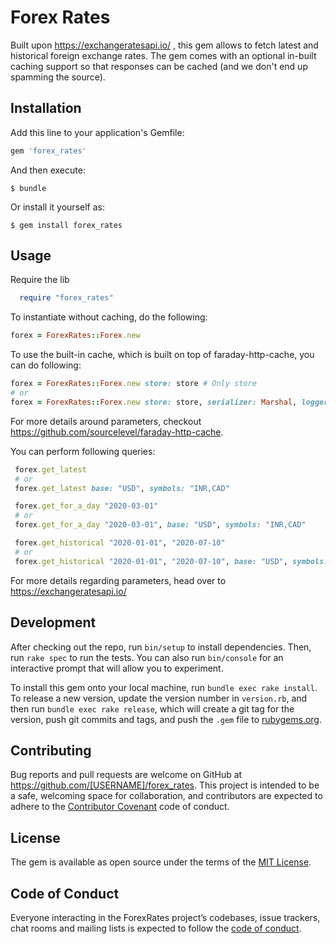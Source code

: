 # Forex Rates

Built upon https://exchangeratesapi.io/ , this gem allows to fetch latest and historical foreign exchange rates. The gem comes with an optional in-built caching support so that responses can be cached (and we don't end up spamming the source).


## Installation

Add this line to your application's Gemfile:

```ruby
gem 'forex_rates'
```

And then execute:

    $ bundle

Or install it yourself as:

    $ gem install forex_rates

## Usage
Require the lib
```ruby
  require "forex_rates"
```

To instantiate without caching, do the following:

```ruby
forex = ForexRates::Forex.new
```
To use the built-in cache, which is built on top of faraday-http-cache, you can do following:

```ruby
forex = ForexRates::Forex.new store: store # Only store
# or
forex = ForexRates::Forex.new store: store, serializer: Marshal, logger: logger  #pass either of store, serializer and/or logger params as you would do in faraday-http-cache
```
For more details around parameters, checkout https://github.com/sourcelevel/faraday-http-cache.

You can perform following queries:

```ruby
 forex.get_latest
 # or
 forex.get_latest base: "USD", symbols: "INR,CAD"

 forex.get_for_a_day "2020-03-01"
 # or
 forex.get_for_a_day "2020-03-01", base: "USD", symbols: "INR,CAD"

 forex.get_historical "2020-01-01", "2020-07-10"
 # or
 forex.get_historical "2020-01-01", "2020-07-10", base: "USD", symbols: "INR,CAD"

```
For more details regarding parameters, head over to https://exchangeratesapi.io/



## Development

After checking out the repo, run `bin/setup` to install dependencies. Then, run `rake spec` to run the tests. You can also run `bin/console` for an interactive prompt that will allow you to experiment.

To install this gem onto your local machine, run `bundle exec rake install`. To release a new version, update the version number in `version.rb`, and then run `bundle exec rake release`, which will create a git tag for the version, push git commits and tags, and push the `.gem` file to [rubygems.org](https://rubygems.org).

## Contributing

Bug reports and pull requests are welcome on GitHub at https://github.com/[USERNAME]/forex_rates. This project is intended to be a safe, welcoming space for collaboration, and contributors are expected to adhere to the [Contributor Covenant](http://contributor-covenant.org) code of conduct.

## License

The gem is available as open source under the terms of the [MIT License](https://opensource.org/licenses/MIT).

## Code of Conduct

Everyone interacting in the ForexRates project’s codebases, issue trackers, chat rooms and mailing lists is expected to follow the [code of conduct](https://github.com/parthoghosh24/forex_rates/blob/master/CODE_OF_CONDUCT.md).
